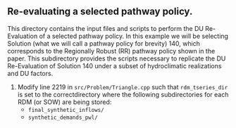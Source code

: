 ## Re-evaluating a selected pathway policy.

This directory contains the input files and scripts to perform the DU Re-Evaluation of a selected pathway policy. 
In this example we will be selecting Solution (what we will call a pathway policy for brevity) 140, which corresponds to the 
Regionally Robust (RR) pathway policy shown in the paper. This subdirectory provides the scripts necessary to replicate the 
DU Re-Evaluation of Solution 140 under a subset of hydroclimatic realizations and DU factors.

1. Modify line 2219 in `src/Problem/Triangle.cpp` such that `rdm_tseries_dir` is set to the correctdirectory where the following subdirectories for each RDM (or SOW) are being stored:
    - `final_synthetic_inflows/`
    - `synthetic_demands_pwl/`
